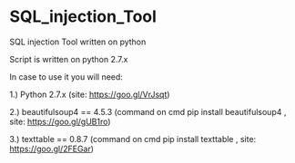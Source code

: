 # SQL_injection_Tool
SQL injection Tool written on python


Script is written on python 2.7.x

In case to use it you will need:

1.) Python 2.7.x  (site: https://goo.gl/VrJsqt)

2.) beautifulsoup4 == 4.5.3 (command on cmd pip install beautifulsoup4 , site: https://goo.gl/gUB1ro)

3.) texttable == 0.8.7 (command on cmd pip install texttable , site: https://goo.gl/2FEGar)
